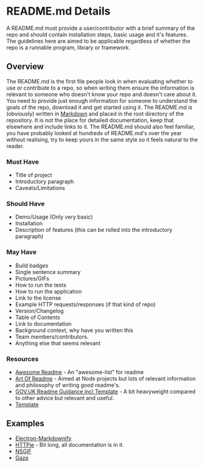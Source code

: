 # README.md Details

A README.md must provide a user/contributor with a brief summary of the repo and should contain installation steps, basic usage and it's features. The guidelines here are aimed to be applicable regardless of whether the repo is a runnable program, library or framework.

## Overview

The README.md is the first file people look in when evaluating whether to use or contribute to a repo, so when writing them ensure the information is relevant to someone who doesn't know your repo and doesn't care about it. You need to provide just enough information for someone to understand the goals of the repo, download it and get started using it. The README.md is (obviously) written in [Markdown](https://en.wikipedia.org/wiki/Markdown) and placed in the root directory of the repository. It is not the place for detailed documentation, keep that elsewhere and include links to it. The README.md should also feel familiar, you have probably looked at hundreds of README.md's over the year without realising, try to keep yours in the same style so it feels natural to the reader.

### Must Have

- Title of project
- Introductory paragraph
- Caveats/Limitations

### Should Have

- Demo/Usage (Only very basic)
- Installation
- Description of features (this can be rolled into the introductory paragraph)

### May Have

- Build badges
- Single sentence summary
- Pictures/GIFs
- How to run the tests
- How to run the application
- Link to the license
- Example HTTP requests/responses (if that kind of repo)
- Version/Changelog
- Table of Contents
- Link to documentation
- Background context, why have you written this
- Team members/contributors.
- Anything else that seems relevant

### Resources

- [Awesome Readme](https://github.com/matiassingers/awesome-readme) - An "awesome-list" for readme
- [Art Of Readme](https://github.com/noffle/art-of-readme) - Aimed at Node projects but lots of relevant information and philosophy of writing good readme's.
- [GOV.UK Readme Guidance incl Template](https://docs.publishing.service.gov.uk/manual/readmes.html) - A bit heavyweight compared to other advice but relevant and useful.
- [Template](https://github.com/RichardLitt/standard-readme)

## Examples

- [Electron-Markdownify](https://github.com/amitmerchant1990/electron-markdownify)
- [HTTPie](https://github.com/jakubroztocil/httpie) - Bit long, all documentation is in it.
- [NSGIF](https://github.com/NSRare/NSGIF)
- [Gaze](https://github.com/shama/gaze)